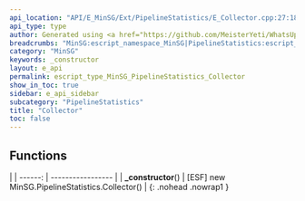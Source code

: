 ```yaml
---
api_location: "API/E_MinSG/Ext/PipelineStatistics/E_Collector.cpp:27:18"
api_type: type
author: Generated using <a href="https://github.com/MeisterYeti/WhatsUpDoc">WhatsUpDoc</a>
breadcrumbs: "MinSG:escript_namespace_MinSG|PipelineStatistics:escript_namespace_MinSG_PipelineStatistics"
category: "MinSG"
keywords: _constructor
layout: e_api
permalink: escript_type_MinSG_PipelineStatistics_Collector
show_in_toc: true
sidebar: e_api_sidebar
subcategory: "PipelineStatistics"
title: "Collector"
toc: false
---
```


## Functions

|
| ------: | ----------------- |
| **_constructor**() | [ESF] new MinSG.PipelineStatistics.Collector() |
{: .nohead .nowrap1 }
